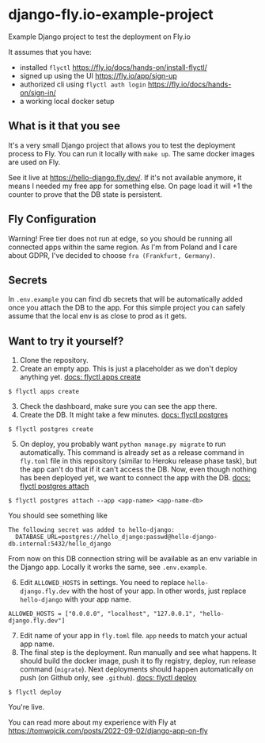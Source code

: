 # django-fly.io-example-project
Example Django project to test the deployment on Fly.io

It assumes that you have:
- installed `flyctl` https://fly.io/docs/hands-on/install-flyctl/
- signed up using the UI https://fly.io/app/sign-up
- authorized cli using `flyctl auth login` https://fly.io/docs/hands-on/sign-in/
- a working local docker setup

## What is it that you see

It's a very small Django project that allows you to test the deployment process to Fly. You can run it locally with `make up`. The same docker images are used on Fly.

See it live at https://hello-django.fly.dev/. If it's not available anymore, it means I needed my free app for something else.
On page load it will +1 the counter to prove that the DB state is persistent. 


## Fly Configuration

Warning! Free tier does not run at edge, so you should be running all connected apps within the same region. As I'm from Poland and I care about GDPR, I've decided to choose `fra (Frankfurt, Germany)`.

## Secrets

In `.env.example` you can find db secrets that will be automatically added once you attach the DB to the app. For this simple project you can safely assume that the local env is as close to prod as it gets.

## Want to try it yourself?

1. Clone the repository.
2. Create an empty app. This is just a placeholder as we don't deploy anything yet. [docs: flyctl apps create](https://fly.io/docs/flyctl/apps-create/)
```cli
$ flyctl apps create
```
3. Check the dashboard, make sure you can see the app there.
4. Create the DB. It might take a few minutes. [docs: flyctl postgres](https://fly.io/docs/reference/postgres/)
```cli
$ flyctl postgres create
```
5. On deploy, you probably want `python manage.py migrate` to run automatically. This command is already set as a release command in `fly.toml` file in this repository (similar to Heroku release phase task), but the app can't do that if it can't access the DB. Now, even though nothing has been deployed yet, we want to connect the app with the DB. [docs: flyctl postgres attach](https://fly.io/docs/flyctl/postgres-attach/)
```cli
$ flyctl postgres attach --app <app-name> <app-name-db>
```
You should see something like

```cli
The following secret was added to hello-django:
  DATABASE_URL=postgres://hello_django:passwd@hello-django-db.internal:5432/hello_django
```
From now on this DB connection string will be available as an env variable in the Django app. Locally it works the same, see `.env.example`.

6. Edit `ALLOWED_HOSTS` in settings. You need to replace `hello-django.fly.dev` with the host of your app. In other words, just replace `hello-django` with your app name.
```cli
ALLOWED_HOSTS = ["0.0.0.0", "localhost", "127.0.0.1", "hello-django.fly.dev"]
```
7. Edit name of your app in `fly.toml` file. `app` needs to match your actual app name.
8. The final step is the deployment. Run manually and see what happens. It should build the docker image, push it to fly registry, deploy, run release command (`migrate`). Next deployments should happen automatically on push (on Github only, see `.github`). [docs: flyctl deploy](https://fly.io/docs/flyctl/deploy/)
```cli
$ flyctl deploy
```

You're live.

You can read more about my experience with Fly at https://tomwojcik.com/posts/2022-09-02/django-app-on-fly
